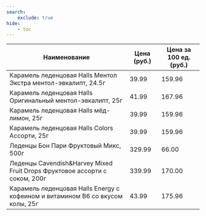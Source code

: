 ```yaml
---
search:
    exclude: true
hide:
    - toc
---
```


| Наименование | Цена (руб.) | Цена за 100 ед. (руб.) |
| -- | -- | -- |
| Карамель леденцовая Halls Ментол Экстра ментол-эвкалипт, 24.5г | 39.99 | 159.96 |
| Карамель леденцовая Halls Оригинальный ментол-эвкалипт, 25г | 41.99 | 167.96 |
| Карамель леденцовая Halls мёд-лимон, 25г | 39.99 | 159.96 |
| Карамель леденцовая Halls Colors Ассорти, 25г | 39.99 | 159.96 |
| Леденцы Бон Пари Фруктовый Микс, 500г | 329.99 | 66.00 |
| Леденцы Cavendish&Harvey Mixed Fruit Drops Фруктовое ассорти с соком, 200г | 339.99 | 170.00 |
| Карамель леденцовая Halls Energy с кофеином и витамином B6 со вкусом колы, 25г | 43.99 | 175.96 |
